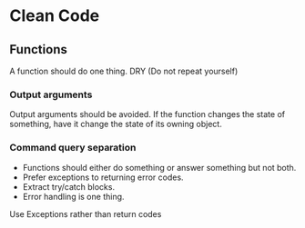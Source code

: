 # Clean Code

## Functions
A function should do one thing.
DRY (Do not repeat yourself)

### Output arguments
Output arguments should be avoided. If the function changes the state of something, have it change the state of its owning object.

### Command query separation
- Functions should either do something or answer something but not both.
- Prefer exceptions to returning error codes.
- Extract try/catch blocks.
- Error handling is one thing.

Use Exceptions rather than return codes
